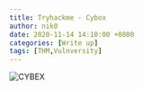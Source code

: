 ```yaml
---
title: Tryhackme - Cybox
author: nik0
date: 2020-11-14 14:10:00 +0800
categories: [Write up]
tags: [THM,Vulnversity]
---
```

![CYBEX](/assets/img/sample/CYBEX.png)
